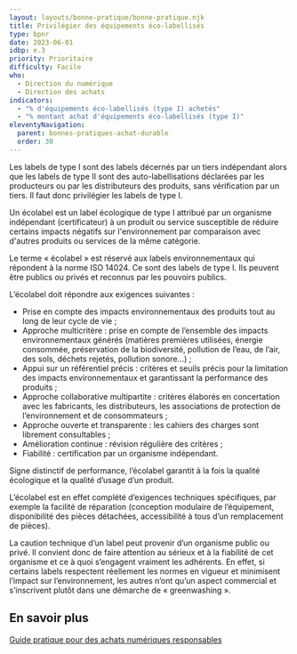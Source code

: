 ```yaml
---
layout: layouts/bonne-pratique/bonne-pratique.njk
title: Privilégier des équipements éco-labellisés
type: bpnr
date: 2023-06-01
idbp: e.3
priority: Prioritaire
difficulty: Facile
who:
  - Direction du numérique
  - Direction des achats
indicators:
  - "% d'équipements éco-labellisés (type I) achetés"
  - "% montant achat d'équipements éco-labellisés (type I)"
eleventyNavigation:
  parent: bonnes-pratiques-achat-durable
  order: 30
---
```


Les labels de type I sont des labels décernés par un tiers indépendant alors que les labels de type II sont des auto-labellisations déclarées par les producteurs ou par les distributeurs des produits, sans vérification par un tiers. Il faut donc privilégier les labels de type I.

Un écolabel est un label écologique de type I attribué par un organisme indépendant (certificateur) à un produit ou service susceptible de réduire certains impacts négatifs sur l'environnement par comparaison avec d'autres produits ou services de la même catégorie.

Le terme « écolabel » est réservé aux labels environnementaux qui répondent à la norme ISO 14024. Ce sont des labels de type I. Ils peuvent être publics ou privés et reconnus par les pouvoirs publics.

L’écolabel doit répondre aux exigences suivantes :

- Prise en compte des impacts environnementaux des produits tout au long de leur cycle de vie ;
- Approche multicritère : prise en compte de l’ensemble des impacts environnementaux générés (matières premières utilisées, énergie consommée, préservation de la biodiversité, pollution de l’eau, de l’air, des sols, déchets rejetés, pollution sonore…) ;
- Appui sur un référentiel précis : critères et seuils précis pour la limitation des impacts environnementaux et garantissant la performance des produits ;
- Approche collaborative multipartite : critères élaborés en concertation avec les fabricants, les distributeurs, les associations de protection de l’environnement et de consommateurs ;
- Approche ouverte et transparente : les cahiers des charges sont librement consultables ;
- Amélioration continue : révision régulière des critères ;
- Fiabilité : certification par un organisme indépendant.

Signe distinctif de performance, l’écolabel garantit à la fois la qualité écologique et la qualité d’usage d’un produit.

L’écolabel est en effet complété d’exigences techniques spécifiques, par exemple la facilité de réparation (conception modulaire de l’équipement, disponibilité des pièces détachées, accessibilité à tous d’un remplacement de pièces).

La caution technique d’un label peut provenir d’un organisme public ou privé. Il convient donc de faire attention au sérieux et à la fiabilité de cet organisme et ce à quoi s’engagent vraiment les adhérents. En effet, si certains labels respectent réellement les normes en vigueur et minimisent l’impact sur l’environnement, les autres n’ont qu’un aspect commercial et s’inscrivent plutôt dans une démarche de « greenwashing ».

## En savoir plus 

[Guide pratique pour des achats numériques responsables](https://ecoresponsable.numerique.gouv.fr/publications/guide-pratique-achats-numeriques-responsables/labels/produits/)
